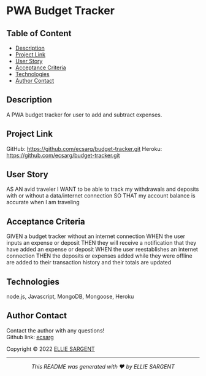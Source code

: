 # PWA Budget Tracker

## Table of Content
* [ Description ](#Description)
* [ Project Link ](#Project-Link)
* [ User Story ](#User-Story)
* [ Acceptance Criteria ](#Acceptance-Criteria)
* [ Technologies ](#Technologies)
* [ Author Contact ](#Author-Contact)

## Description
A PWA budget tracker for user to add and subtract expenses.

## Project Link
GitHub: https://github.com/ecsarg/budget-tracker.git
Heroku: https://github.com/ecsarg/budget-tracker.git

## User Story
AS AN avid traveler
I WANT to be able to track my withdrawals and deposits with or without a data/internet connection
SO THAT my account balance is accurate when I am traveling 

## Acceptance Criteria
GIVEN a budget tracker without an internet connection
WHEN the user inputs an expense or deposit
THEN they will receive a notification that they have added an expense or deposit
WHEN the user reestablishes an internet connection
THEN the deposits or expenses added while they were offline are added to their transaction history and their totals are updated

## Technologies
node.js, Javascript, MongoDB, Mongoose, Heroku

## Author Contact
Contact the author with any questions!<br>
Github link: [ecsarg](https://github.com/ecsarg)<br>

Copyright © 2022 [ELLIE SARGENT](https://github.com/ecsarg)

<hr>
<p align='center'><i>
This README was generated with ❤️ by ELLIE SARGENT
</i></p>